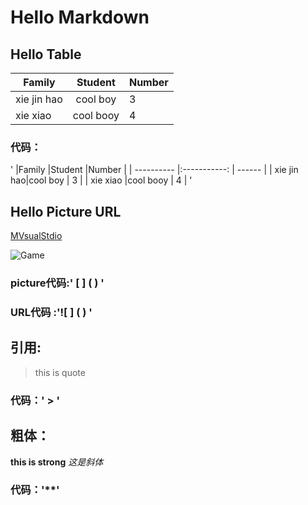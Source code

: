 # Hello Markdown

## Hello Table
|Family      |Student       |Number  |
| ---------- |:-----------: | ------ |
| xie jin hao|cool boy      | 3      |
| xie xiao   |cool booy     | 4      |
### 代码：
'
|Family      |Student       |Number  |
| ---------- |:-----------: | ------ |
| xie jin hao|cool boy      | 3      |
| xie xiao   |cool booy     | 4      |
'


## Hello Picture URL
[MVsualStdio](https://github.com/) 

![Game](http://wx3.sinaimg.cn/mw690/0060lm7Tly1ftaj35xs4fj30de0d8mx6.jpg)

### picture代码:' [  ] (   )  '

### URL代码    :'![  ] (   )   '

## 引用:
> this is quote
### 代码：' > '

## 粗体：
**this is strong**
*这是斜体*
### 代码：'**'
